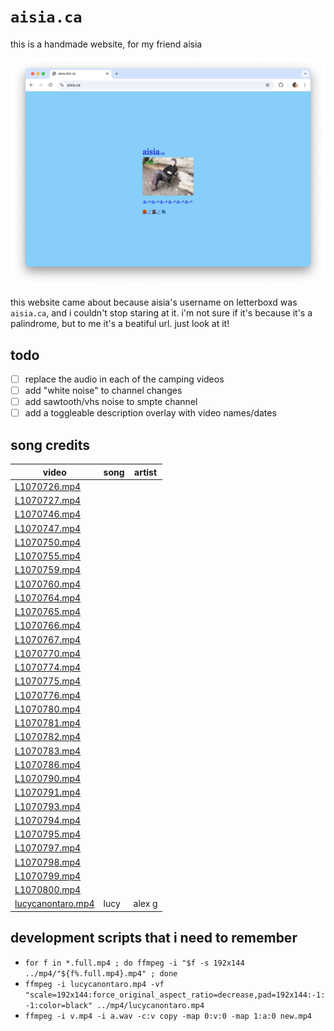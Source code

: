 # `aisia.ca`

this is a handmade website, for my friend aisia

<p align="center"><img src="png/screenshot.png" alt="screenshot of the website"></p>

this website came about because aisia's username on letterboxd was `aisia.ca`, and i couldn't stop staring at it.
i'm not sure if it's because it's a palindrome, but to me it's a beatiful url. just look at it!

## todo

- [ ] replace the audio in each of the camping videos
- [ ] add "white noise" to channel changes
- [ ] add sawtooth/vhs noise to smpte channel
- [ ] add a toggleable description overlay with video names/dates

## song credits

| video                                      | song | artist |
| ------------------------------------------ | ---- | ------ |
| [L1070726.mp4](mp4/camping/L1070726.mp4)   |      |        |
| [L1070727.mp4](mp4/camping/L1070727.mp4)   |      |        |
| [L1070746.mp4](mp4/camping/L1070746.mp4)   |      |        |
| [L1070747.mp4](mp4/camping/L1070747.mp4)   |      |        |
| [L1070750.mp4](mp4/camping/L1070750.mp4)   |      |        |
| [L1070755.mp4](mp4/camping/L1070755.mp4)   |      |        |
| [L1070759.mp4](mp4/camping/L1070759.mp4)   |      |        |
| [L1070760.mp4](mp4/camping/L1070760.mp4)   |      |        |
| [L1070764.mp4](mp4/camping/L1070764.mp4)   |      |        |
| [L1070765.mp4](mp4/camping/L1070765.mp4)   |      |        |
| [L1070766.mp4](mp4/camping/L1070766.mp4)   |      |        |
| [L1070767.mp4](mp4/camping/L1070767.mp4)   |      |        |
| [L1070770.mp4](mp4/camping/L1070770.mp4)   |      |        |
| [L1070774.mp4](mp4/camping/L1070774.mp4)   |      |        |
| [L1070775.mp4](mp4/camping/L1070775.mp4)   |      |        |
| [L1070776.mp4](mp4/camping/L1070776.mp4)   |      |        |
| [L1070780.mp4](mp4/camping/L1070780.mp4)   |      |        |
| [L1070781.mp4](mp4/camping/L1070781.mp4)   |      |        |
| [L1070782.mp4](mp4/camping/L1070782.mp4)   |      |        |
| [L1070783.mp4](mp4/camping/L1070783.mp4)   |      |        |
| [L1070786.mp4](mp4/camping/L1070786.mp4)   |      |        |
| [L1070790.mp4](mp4/camping/L1070790.mp4)   |      |        |
| [L1070791.mp4](mp4/camping/L1070791.mp4)   |      |        |
| [L1070793.mp4](mp4/camping/L1070793.mp4)   |      |        |
| [L1070794.mp4](mp4/camping/L1070794.mp4)   |      |        |
| [L1070795.mp4](mp4/camping/L1070795.mp4)   |      |        |
| [L1070797.mp4](mp4/camping/L1070797.mp4)   |      |        |
| [L1070798.mp4](mp4/camping/L1070798.mp4)   |      |        |
| [L1070799.mp4](mp4/camping/L1070799.mp4)   |      |        |
| [L1070800.mp4](mp4/camping/L1070800.mp4)   |      |        |
| [lucycanontaro.mp4](mp4/lucycanontaro.mp4) | lucy | alex g |

## development scripts that i need to remember

- `for f in *.full.mp4 ; do ffmpeg -i "$f -s 192x144 ../mp4/"${f%.full.mp4}.mp4" ; done`
- `ffmpeg -i lucycanontaro.mp4 -vf "scale=192x144:force_original_aspect_ratio=decrease,pad=192x144:-1:-1:color=black" ../mp4/lucycanontaro.mp4`
- `ffmpeg -i v.mp4 -i a.wav -c:v copy -map 0:v:0 -map 1:a:0 new.mp4`
